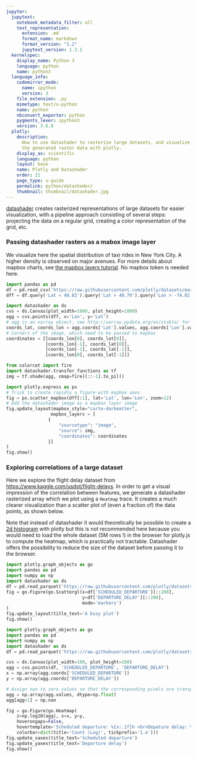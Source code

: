 ```yaml
---
jupyter:
  jupytext:
    notebook_metadata_filter: all
    text_representation:
      extension: .md
      format_name: markdown
      format_version: "1.2"
      jupytext_version: 1.3.1
  kernelspec:
    display_name: Python 3
    language: python
    name: python3
  language_info:
    codemirror_mode:
      name: ipython
      version: 3
    file_extension: .py
    mimetype: text/x-python
    name: python
    nbconvert_exporter: python
    pygments_lexer: ipython3
    version: 3.6.8
  plotly:
    description:
      How to use datashader to rasterize large datasets, and visualize
      the generated raster data with plotly.
    display_as: scientific
    language: python
    layout: base
    name: Plotly and Datashader
    order: 21
    page_type: u-guide
    permalink: python/datashader/
    thumbnail: thumbnail/datashader.jpg
---
```


[datashader](https://datashader.org/) creates rasterized representations of large datasets for easier visualization, with a pipeline approach consisting of several steps: projecting the data on a regular grid, creating a color representation of the grid, etc.

### Passing datashader rasters as a mabox image layer

We visualize here the spatial distribution of taxi rides in New York City. A higher density
is observed on major avenues. For more details about mapbox charts, see [the mapbox layers tutorial](/python/mapbox-layers). No mapbox token is needed here.

```python
import pandas as pd
df = pd.read_csv('https://raw.githubusercontent.com/plotly/datasets/master/uber-rides-data1.csv')
dff = df.query('Lat < 40.82').query('Lat > 40.70').query('Lon > -74.02').query('Lon < -73.91')

import datashader as ds
cvs = ds.Canvas(plot_width=1000, plot_height=1000)
agg = cvs.points(dff, x='Lon', y='Lat')
# agg is an xarray object, see http://xarray.pydata.org/en/stable/ for more details
coords_lat, coords_lon = agg.coords['Lat'].values, agg.coords['Lon'].values
# Corners of the image, which need to be passed to mapbox
coordinates = [[coords_lon[0], coords_lat[0]],
               [coords_lon[-1], coords_lat[0]],
               [coords_lon[-1], coords_lat[-1]],
               [coords_lon[0], coords_lat[-1]]]

from colorcet import fire
import datashader.transfer_functions as tf
img = tf.shade(agg, cmap=fire)[::-1].to_pil()

import plotly.express as px
# Trick to create rapidly a figure with mapbox axes
fig = px.scatter_mapbox(dff[:1], lat='Lat', lon='Lon', zoom=12)
# Add the datashader image as a mapbox layer image
fig.update_layout(mapbox_style="carto-darkmatter",
                 mapbox_layers = [
                {
                    "sourcetype": "image",
                    "source": img,
                    "coordinates": coordinates
                }]
)
fig.show()
```

### Exploring correlations of a large dataset

Here we explore the flight delay dataset from https://www.kaggle.com/usdot/flight-delays. In order to get a visual impression of the correlation between features, we generate a datashader rasterized array which we plot using a `Heatmap` trace. It creates a much clearer visualization than a scatter plot of (even a fraction of) the data points, as shown below.

Note that instead of datashader it would theoretically be possible to create a [2d histogram](/python/2d-histogram-contour/) with plotly but this is not recommended here because you would need to load the whole dataset (5M rows !) in the browser for plotly.js to compute the heatmap, which is practically not tractable. Datashader offers the possibility to reduce the size of the dataset before passing it to the browser.

```python
import plotly.graph_objects as go
import pandas as pd
import numpy as np
import datashader as ds
df = pd.read_parquet('https://raw.githubusercontent.com/plotly/datasets/master/2015_flights.parquet')
fig = go.Figure(go.Scattergl(x=df['SCHEDULED_DEPARTURE'][::200],
                             y=df['DEPARTURE_DELAY'][::200],
                             mode='markers')
)
fig.update_layout(title_text='A busy plot')
fig.show()
```

```python
import plotly.graph_objects as go
import pandas as pd
import numpy as np
import datashader as ds
df = pd.read_parquet('https://raw.githubusercontent.com/plotly/datasets/master/2015_flights.parquet')

cvs = ds.Canvas(plot_width=100, plot_height=100)
agg = cvs.points(df, 'SCHEDULED_DEPARTURE', 'DEPARTURE_DELAY')
x = np.array(agg.coords['SCHEDULED_DEPARTURE'])
y = np.array(agg.coords['DEPARTURE_DELAY'])

# Assign nan to zero values so that the corresponding pixels are transparent
agg = np.array(agg.values, dtype=np.float)
agg[agg<1] = np.nan

fig = go.Figure(go.Heatmap(
    z=np.log10(agg), x=x, y=y,
    hoverongaps=False,
    hovertemplate='Scheduled departure: %{x:.1f}h <br>Depature delay: %{y} <br>Log10(Count): %{z}',
    colorbar=dict(title='Count (Log)', tickprefix='1.e')))
fig.update_xaxes(title_text='Scheduled departure')
fig.update_yaxes(title_text='Departure delay')
fig.show()

```

```python

```
